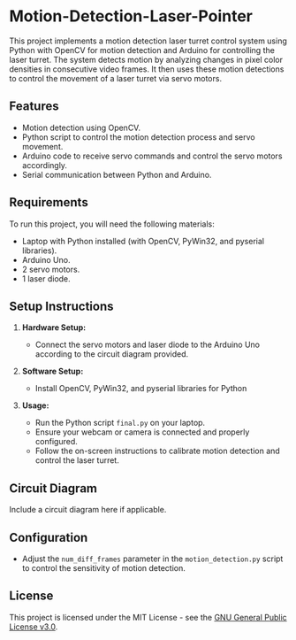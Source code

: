 # Motion-Detection-Laser-Pointer

This project implements a motion detection laser turret control system using Python with OpenCV for motion detection and Arduino for controlling the laser turret. The system detects motion by analyzing changes in pixel color densities in consecutive video frames. It then uses these motion detections to control the movement of a laser turret via servo motors.

## Features

- Motion detection using OpenCV.
- Python script to control the motion detection process and servo movement.
- Arduino code to receive servo commands and control the servo motors accordingly.
- Serial communication between Python and Arduino.

## Requirements

To run this project, you will need the following materials:

- Laptop with Python installed (with OpenCV, PyWin32, and pyserial libraries).
- Arduino Uno.
- 2 servo motors.
- 1 laser diode.

## Setup Instructions

1. **Hardware Setup:**
   - Connect the servo motors and laser diode to the Arduino Uno according to the circuit diagram provided.

2. **Software Setup:**
   - Install OpenCV, PyWin32, and pyserial libraries for Python

3. **Usage:**
   - Run the Python script `final.py` on your laptop.
   - Ensure your webcam or camera is connected and properly configured.
   - Follow the on-screen instructions to calibrate motion detection and control the laser turret.

## Circuit Diagram

Include a circuit diagram here if applicable.

## Configuration

- Adjust the `num_diff_frames` parameter in the `motion_detection.py` script to control the sensitivity of motion detection.

## License

This project is licensed under the MIT License - see the [GNU General Public License v3.0](LICENSE).
